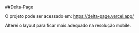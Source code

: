 ##Delta-Page

O projeto pode ser acessado em: https://delta-page.vercel.app/

Alterei o layout para ficar mais adequado na resolução mobile.
